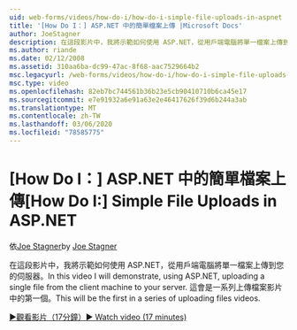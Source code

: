 ```yaml
---
uid: web-forms/videos/how-do-i/how-do-i-simple-file-uploads-in-aspnet
title: '[How Do I：] ASP.NET 中的簡單檔案上傳 |Microsoft Docs'
author: JoeStagner
description: 在這段影片中，我將示範如何使用 ASP.NET，從用戶端電腦將單一檔案上傳到您的伺服器。 這會是一系列上傳中的第一個 。
ms.author: riande
ms.date: 02/12/2008
ms.assetid: 310aa6ba-dc99-47ac-8f68-aac7529664b2
msc.legacyurl: /web-forms/videos/how-do-i/how-do-i-simple-file-uploads-in-aspnet
msc.type: video
ms.openlocfilehash: 82eb7bc744561b36b23e5cb90410710b6ca45e17
ms.sourcegitcommit: e7e91932a6e91a63e2e46417626f39d6b244a3ab
ms.translationtype: MT
ms.contentlocale: zh-TW
ms.lasthandoff: 03/06/2020
ms.locfileid: "78585775"
---
```

# <a name="how-do-i--simple-file-uploads-in-aspnet"></a><span data-ttu-id="963d1-104">[How Do I：] ASP.NET 中的簡單檔案上傳</span><span class="sxs-lookup"><span data-stu-id="963d1-104">[How Do I:]  Simple File Uploads in ASP.NET</span></span>

<span data-ttu-id="963d1-105">依[Joe Stagner](https://github.com/JoeStagner)</span><span class="sxs-lookup"><span data-stu-id="963d1-105">by [Joe Stagner](https://github.com/JoeStagner)</span></span>

<span data-ttu-id="963d1-106">在這段影片中，我將示範如何使用 ASP.NET，從用戶端電腦將單一檔案上傳到您的伺服器。</span><span class="sxs-lookup"><span data-stu-id="963d1-106">In this video I will demonstrate, using ASP.NET, uploading a single file from the client machine to your server.</span></span> <span data-ttu-id="963d1-107">這會是一系列上傳檔案影片中的第一個。</span><span class="sxs-lookup"><span data-stu-id="963d1-107">This will be the first in a series of uploading files videos.</span></span>

[<span data-ttu-id="963d1-108">&#9654;觀看影片（17分鐘）</span><span class="sxs-lookup"><span data-stu-id="963d1-108">&#9654; Watch video (17 minutes)</span></span>](https://channel9.msdn.com/Blogs/ASP-NET-Site-Videos/how-do-i-simple-file-uploads-in-aspnet)
